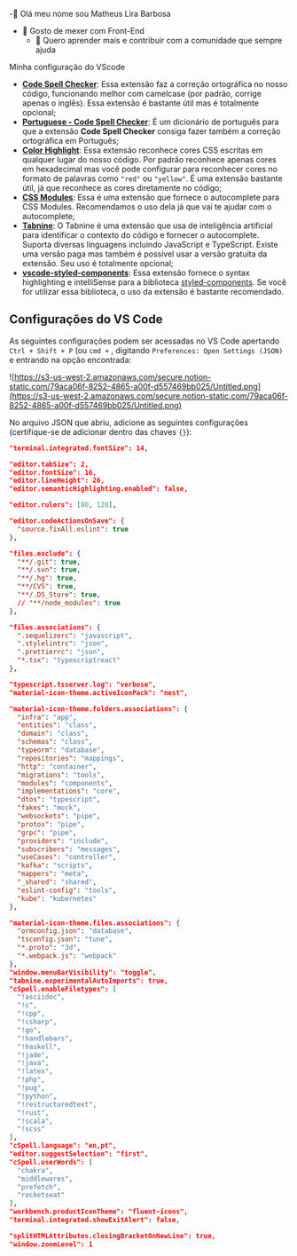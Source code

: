 -🐉 Olá meu nome sou Matheus Lira Barbosa
  - 🐺 Gosto de mexer com Front-End
    - 🐯 Quero aprender mais e contribuir com a comunidade que sempre ajuda


Minha configuração do VScode

- **[Code Spell Checker](https://marketplace.visualstudio.com/items?itemName=streetsidesoftware.code-spell-checker)**: Essa extensão faz a correção ortográfica no nosso código, funcionando melhor com camelcase (por padrão, corrige apenas o inglês). Essa extensão é bastante útil mas é totalmente opcional;
- **[Portuguese - Code Spell Checker](https://marketplace.visualstudio.com/items?itemName=streetsidesoftware.code-spell-checker-portuguese)**: É um dicionário de português para que a extensão **Code Spell Checker** consiga fazer também a correção ortográfica em Português;
- **[Color Highlight](https://marketplace.visualstudio.com/items?itemName=naumovs.color-highlight)**: Essa extensão reconhece cores CSS escritas em qualquer lugar do nosso código. Por padrão reconhece apenas cores em hexadecimal mas você pode configurar para reconhecer cores no formato de palavras como `"red"` ou `"yellow"`. É uma extensão bastante útil, já que reconhece as cores diretamente no código;
- [**CSS Modules**](https://marketplace.visualstudio.com/items?itemName=clinyong.vscode-css-modules): Essa é uma extensão que fornece o autocomplete para CSS Modules. Recomendamos o uso dela já que vai te ajudar com o autocomplete;
- [**Tabnine**](https://marketplace.visualstudio.com/items?itemName=TabNine.tabnine-vscode): O Tabnine é uma extensão que usa de inteligência artificial para identificar o contexto do código e fornecer o autocomplete. Suporta diversas linguagens incluindo JavaScript e TypeScript. Existe uma versão paga mas também é possível usar a versão gratuita da extensão.
Seu uso é totalmente opcional;
- [**vscode-styled-components**](https://marketplace.visualstudio.com/items?itemName=jpoissonnier.vscode-styled-components): Essa extensão fornece o syntax highlighting e intelliSense para a biblioteca [styled-components](https://styled-components.com/). Se você for utilizar essa biblioteca, o uso da extensão é bastante recomendado.

## Configurações do VS Code

As seguintes configurações podem ser acessadas no VS Code apertando `Ctrl + Shift + P` (ou `cmd +` , digitando `Preferences: Open Settings (JSON)` e entrando na opção encontrada:

![https://s3-us-west-2.amazonaws.com/secure.notion-static.com/79aca06f-8252-4865-a00f-d557469bb025/Untitled.png](https://s3-us-west-2.amazonaws.com/secure.notion-static.com/79aca06f-8252-4865-a00f-d557469bb025/Untitled.png)

No arquivo JSON que abriu, adicione as seguintes configurações (certifique-se de adicionar dentro das chaves `{}`):

```json
"terminal.integrated.fontSize": 14,

"editor.tabSize": 2,
"editor.fontSize": 16,
"editor.lineHeight": 26,
"editor.semanticHighlighting.enabled": false,

"editor.rulers": [80, 120],

"editor.codeActionsOnSave": {
  "source.fixAll.eslint": true
},

"files.exclude": {
  "**/.git": true,
  "**/.svn": true,
  "**/.hg": true,
  "**/CVS": true,
  "**/.DS_Store": true,
  // "**/node_modules": true
},

"files.associations": {
  ".sequelizerc": "javascript",
  ".stylelintrc": "json",
  ".prettierrc": "json",
  "*.tsx": "typescriptreact"
},

"typescript.tsserver.log": "verbose",
"material-icon-theme.activeIconPack": "nest",

"material-icon-theme.folders.associations": {
  "infra": "app",
  "entities": "class",
  "domain": "class",
  "schemas": "class",
  "typeorm": "database",
  "repositories": "mappings",
  "http": "container",
  "migrations": "tools",
  "modules": "components",
  "implementations": "core",
  "dtos": "typescript",
  "fakes": "mock",
  "websockets": "pipe",
  "protos": "pipe",
  "grpc": "pipe",
  "providers": "include",
  "subscribers": "messages",
  "useCases": "controller",
  "kafka": "scripts",
  "mappers": "meta",
  "_shared": "shared",
  "eslint-config": "tools",
  "kube": "kubernetes"
},

"material-icon-theme.files.associations": {
  "ormconfig.json": "database",
  "tsconfig.json": "tune",
  "*.proto": "3d",
  "*.webpack.js": "webpack"
},
"window.menuBarVisibility": "toggle",
"tabnine.experimentalAutoImports": true,
"cSpell.enableFiletypes": [
  "!asciidoc",
  "!c",
  "!cpp",
  "!csharp",
  "!go",
  "!handlebars",
  "!haskell",
  "!jade",
  "!java",
  "!latex",
  "!php",
  "!pug",
  "!python",
  "!restructuredtext",
  "!rust",
  "!scala",
  "!scss"
],
"cSpell.language": "en,pt",
"editor.suggestSelection": "first",
"cSpell.userWords": [
  "chakra",
  "middlewares",
  "prefetch",
  "rocketseat"
],
"workbench.productIconTheme": "fluent-icons",
"terminal.integrated.showExitAlert": false,

"splitHTMLAttributes.closingBracketOnNewLine": true,
"window.zoomLevel": 1
```
